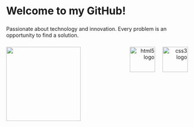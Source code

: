 <h1 align="left">Welcome to my GitHub!</h1>

###

<p align="left">Passionate about technology and innovation. Every problem is an opportunity to find a solution.</p>

###

<img align="left" height="200" src="https://media1.giphy.com/media/v1.Y2lkPTc5MGI3NjExOHRjNWhmMjN4ZGdrYm4zdTB3OGt0ZzFjcm9rNXAwampoeWdqYXJhMSZlcD12MV9pbnRlcm5hbF9naWZfYnlfaWQmY3Q9Zw/quEsMOrr3hmQ8/giphy.webp"  />

###

<div align="right">
  <img src="https://cdn.jsdelivr.net/gh/devicons/devicon/icons/html5/html5-original.svg" height="68" alt="html5 logo"  />
  <img width="12" />
  <img src="https://cdn.jsdelivr.net/gh/devicons/devicon/icons/css3/css3-original.svg" height="68" alt="css3 logo"  />
  <img width="12" />
</div>

###

###
